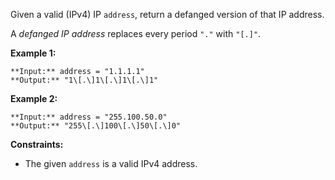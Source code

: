 Given a valid (IPv4) IP `address`, return a defanged version of that IP address.

A _defanged IP address_ replaces every period `"."` with `"[.]"`.

**Example 1:**

```
**Input:** address = "1.1.1.1"
**Output:** "1\[.\]1\[.\]1\[.\]1"
```

**Example 2:**

```
**Input:** address = "255.100.50.0"
**Output:** "255\[.\]100\[.\]50\[.\]0"
```

**Constraints:**

*   The given `address` is a valid IPv4 address.